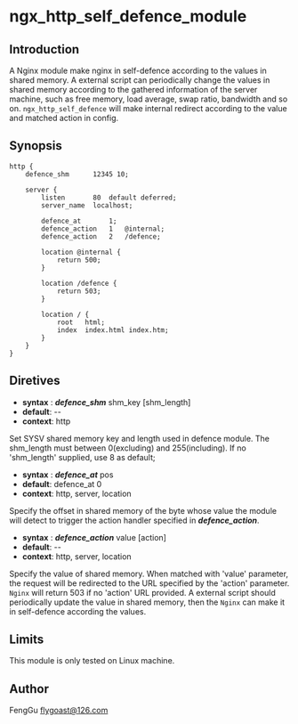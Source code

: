 # ngx_http_self_defence_module

## Introduction

A Nginx module make nginx in self-defence according to the 
values in shared memory. A external script can periodically
change the values in shared memory according to the gathered
information of the server machine, such as free memory, 
load average, swap ratio, bandwidth and so on. 
`ngx_http_self_defence` will make internal redirect according
to the value and matched action in config.

## Synopsis

    http {
        defence_shm      12345 10;
    
        server {
            listen       80  default deferred;
            server_name  localhost;
    
            defence_at       1;
            defence_action   1   @internal;
            defence_action   2   /defence;
    
            location @internal {
                return 500;
            }
    
            location /defence {
                return 503;
            }
    
            location / {
                root   html;
                index  index.html index.htm;
            }
        }
    }
        

## Diretives

* **syntax** : ***defence_shm*** shm_key [shm_length]
* **default**: --
* **context**: http

Set SYSV shared memory key and length used in defence module.
The shm_length must between 0(excluding) and 255(including).
If no 'shm_length' supplied, use 8 as default;


* **syntax** : ***defence_at*** pos
* **default**: defence_at 0
* **context**: http, server, location

Specify the offset in shared memory of the byte whose value the module will
detect to trigger the action handler specified in ***defence_action***.


* **syntax** : ***defence_action*** value [action]
* **default**: --
* **context**: http, server, location

Specify the value of shared memory. When matched with 'value' parameter,
the request will be redirected to the URL specified by the 'action' parameter.
`Nginx` will return 503 if no 'action' URL provided.
A external script should periodically update the value in shared memory, then
the `Nginx` can make it in self-defence according the values.


## Limits

This module is only tested on Linux machine.

## Author

FengGu <flygoast@126.com>
